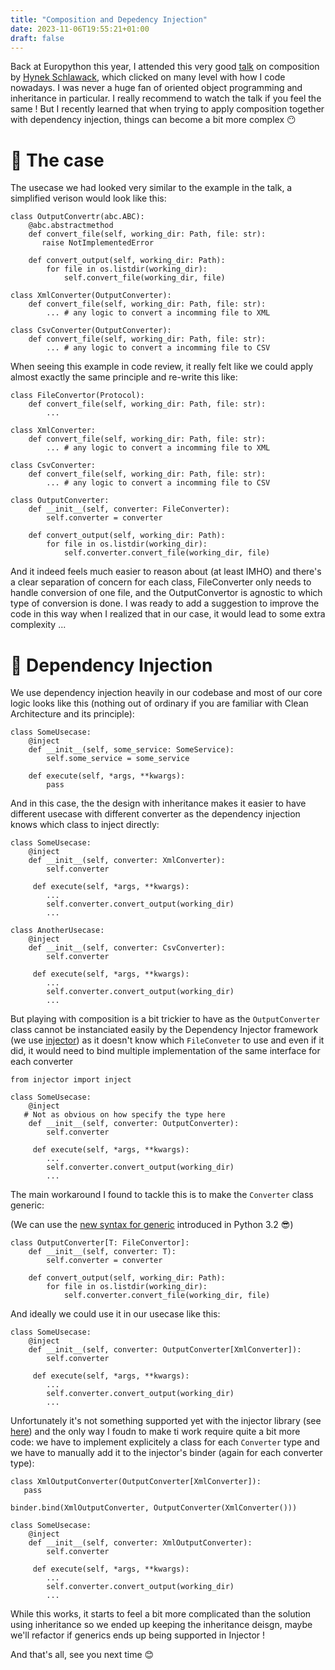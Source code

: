 ```yaml
---
title: "Composition and Depedency Injection"
date: 2023-11-06T19:55:21+01:00
draft: false
---
```


Back at Europython this year, I attended this very good [talk](https://www.youtube.com/watch?v=2qpW1-7TnzA) on composition by [Hynek Schlawack](https://hynek.me),
which clicked on many level with how I code nowadays. I was never a huge fan of oriented object programming and inheritance in particular. I really
recommend to watch the talk if you feel the same ! But I recently learned that when trying to apply composition together with dependency injection, things can become a bit more complex 😶

# 💼 The case

The usecase we had looked very similar to the example in the talk, a simplified verison would look like this:

```
class OutputConvertr(abc.ABC):
    @abc.abstractmethod
    def convert_file(self, working_dir: Path, file: str):
       raise NotImplementedError

    def convert_output(self, working_dir: Path):
        for file in os.listdir(working_dir):
            self.convert_file(working_dir, file)

class XmlConverter(OutputConverter):
    def convert_file(self, working_dir: Path, file: str):
        ... # any logic to convert a incomming file to XML

class CsvConverter(OutputConverter):
    def convert_file(self, working_dir: Path, file: str):
        ... # any logic to convert a incomming file to CSV
```


When seeing this example in code review, it really felt like we could apply almost exactly the same principle and re-write this like:

```
class FileConvertor(Protocol):
    def convert_file(self, working_dir: Path, file: str):
        ...

class XmlConverter:
    def convert_file(self, working_dir: Path, file: str):
        ... # any logic to convert a incomming file to XML

class CsvConverter:
    def convert_file(self, working_dir: Path, file: str):
        ... # any logic to convert a incomming file to CSV

class OutputConverter:
    def __init__(self, converter: FileConverter):
        self.converter = converter

    def convert_output(self, working_dir: Path):
        for file in os.listdir(working_dir):
            self.converter.convert_file(working_dir, file)

```
And it indeed feels much easier to reason about (at least IMHO) and there's a clear separation of concern for each class, 
FileConverter only needs to handle conversion of one file, and the OutputConvertor is agnostic to which type of conversion is done.
I was ready to add a suggestion to improve the code in this way when I realized that in our case, it would lead to some extra complexity ...

# 💉 Dependency Injection

We use dependency injection heavily in our codebase and most of our core logic looks like this (nothing out of ordinary if you are familiar with Clean Architecture and its principle):

```
class SomeUsecase:
    @inject
    def __init__(self, some_service: SomeService):
        self.some_service = some_service
    
    def execute(self, *args, **kwargs):
        pass

```
And in this case, the the design with inheritance makes it easier to have different usecase with different converter
as the dependency injection knows which class to inject directly:
``` 
class SomeUsecase:
    @inject
    def __init__(self, converter: XmlConverter):
        self.converter
    
     def execute(self, *args, **kwargs):
        ...
        self.converter.convert_output(working_dir)
        ...
    
class AnotherUsecase:
    @inject
    def __init__(self, converter: CsvConverter):
        self.converter                  

     def execute(self, *args, **kwargs):
        ...
        self.converter.convert_output(working_dir)
        ...

```
But playing with composition is a bit trickier to have as the `OutputConverter` class
cannot be instanciated easily by the Dependency Injector framework (we use [injector](https://github.com/python-injector/injector))
as it doesn't know which `FileConveter` to use and even if it did,
it would need to bind multiple implementation of the same interface for each converter

```
from injector import inject

class SomeUsecase:
    @inject
   # Not as obvious on how specify the type here
    def __init__(self, converter: OutputConverter):  
        self.converter

     def execute(self, *args, **kwargs):
        ...
        self.converter.convert_output(working_dir)
        ...
```
The main workaround I found to tackle this is to make the `Converter` class generic:

(We can use the [new syntax for generic](https://peps.python.org/pep-0695/) introduced in Python 3.2 😎)
```
class OutputConverter[T: FileConvertor]:
    def __init__(self, converter: T):
        self.converter = converter

    def convert_output(self, working_dir: Path):
        for file in os.listdir(working_dir):
            self.converter.convert_file(working_dir, file)
```


And ideally we could use it in our usecase like this:

```
class SomeUsecase:
    @inject
    def __init__(self, converter: OutputConverter[XmlConverter]):  
        self.converter

     def execute(self, *args, **kwargs):
        ...
        self.converter.convert_output(working_dir)
        ...
```

Unfortunately it's not something supported yet with the injector library (see [here](https://github.com/python-injector/injector/issues/175)) and
the only way I foudn to make ti work require quite a bit more code: we have to implement explicitely a class for each `Converter` type and we have 
to manually add it to the injector's binder (again for each converter type):
```
class XmlOutputConverter(OutputConverter[XmlConverter]):
   pass

binder.bind(XmlOutputConverter, OutputConverter(XmlConverter()))

class SomeUsecase:
    @inject
    def __init__(self, converter: XmlOutputConverter):
        self.converter

     def execute(self, *args, **kwargs):
        ...
        self.converter.convert_output(working_dir)
        ...
```

While this works, it starts to feel a bit more complicated than the solution using inheritance so we ended up
keeping the inheritance deisgn, maybe we'll refactor if generics ends up being supported in Injector !

And that's all, see you next time 😊

